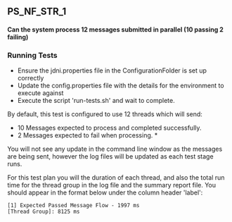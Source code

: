 ## PS_NF_STR_1

#### Can the system process 12 messages submitted in parallel (10 passing 2 failing)

### Running Tests
* Ensure the jdni.properties file in the ConfigurationFolder is set up correctly
* Update the config.properties file with the details for the environment to execute against
* Execute the script 'run-tests.sh' and wait to complete.

By default, this test is configured to use 12 threads which will send:
* 10 Messages expected to process and completed successfully.
* 2 Messages expected to fail when processing. * 

You will not see any update in the command line window as the messages are being sent, however the log files will be
updated as each test stage runs.

For this test plan you will the duration of each thread, and also the total run time for the thread group in the log 
file and the summary report file. You should appear in the format below under the column header 'label':

```
[1] Expected Passed Message Flow - 1997 ms
[Thread Group]: 8125 ms
```






